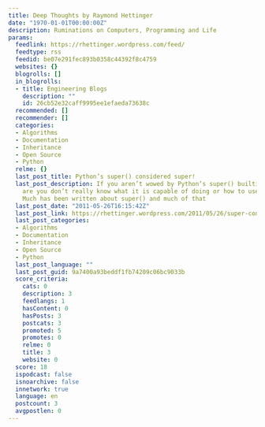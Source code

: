 ```yaml
---
title: Deep Thoughts by Raymond Hettinger
date: "1970-01-01T00:00:00Z"
description: Ruminations on Computers, Programming and Life
params:
  feedlink: https://rhettinger.wordpress.com/feed/
  feedtype: rss
  feedid: be07e291fec893b0358c44392f8c4759
  websites: {}
  blogrolls: []
  in_blogrolls:
  - title: Engineering Blogs
    description: ""
    id: 26cb52e32caff9995ee1efaeda73638c
  recommended: []
  recommender: []
  categories:
  - Algorithms
  - Documentation
  - Inheritance
  - Open Source
  - Python
  relme: {}
  last_post_title: Python’s super() considered super!
  last_post_description: If you aren’t wowed by Python’s super() builtin, chances
    are you don’t really know what it is capable of doing or how to use it effectively.
    Much has been written about super() and much of that
  last_post_date: "2011-05-26T16:15:42Z"
  last_post_link: https://rhettinger.wordpress.com/2011/05/26/super-considered-super/
  last_post_categories:
  - Algorithms
  - Documentation
  - Inheritance
  - Open Source
  - Python
  last_post_language: ""
  last_post_guid: 9a7400a93beddf1fb74209c06bc9033b
  score_criteria:
    cats: 0
    description: 3
    feedlangs: 1
    hasContent: 0
    hasPosts: 3
    postcats: 3
    promoted: 5
    promotes: 0
    relme: 0
    title: 3
    website: 0
  score: 18
  ispodcast: false
  isnoarchive: false
  innetwork: true
  language: en
  postcount: 3
  avgpostlen: 0
---
```

